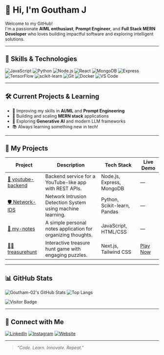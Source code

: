 # 👋 Hi, I'm Goutham J

Welcome to my GitHub!  
I'm a passionate **AIML enthusiast**, **Prompt Engineer**, and **Full Stack MERN Developer** who loves building impactful software and exploring intelligent solutions.

---

## 🚀 Skills & Technologies

![JavaScript](https://img.shields.io/badge/-JavaScript-333?style=flat-square&logo=javascript)
![Python](https://img.shields.io/badge/-Python-333?style=flat-square&logo=python)
![Node.js](https://img.shields.io/badge/-Node.js-333?style=flat-square&logo=node.js)
![React](https://img.shields.io/badge/-React-333?style=flat-square&logo=react)
![MongoDB](https://img.shields.io/badge/-MongoDB-333?style=flat-square&logo=mongodb)
![Express](https://img.shields.io/badge/-Express-333?style=flat-square&logo=express)
![TensorFlow](https://img.shields.io/badge/-TensorFlow-333?style=flat-square&logo=tensorflow)
![scikit-learn](https://img.shields.io/badge/-scikit--learn-333?style=flat-square&logo=scikit-learn)
![Git](https://img.shields.io/badge/-Git-333?style=flat-square&logo=git)
![Docker](https://img.shields.io/badge/-Docker-333?style=flat-square&logo=docker)
![VS Code](https://img.shields.io/badge/-VS%20Code-333?style=flat-square&logo=visual-studio-code)

---

## 🛠️ Current Projects & Learning

- 🧠 Improving my skills in **AI/ML** and **Prompt Engineering**
- 🌱 Building and scaling **MERN stack** applications
- 🔬 Exploring **Generative AI** and modern LLM frameworks
- 📚 Always learning something new in tech!

---

## 🧠 My Projects

| Project | Description | Tech Stack | Live Demo |
|---------|-------------|------------|-----------|
| [🎥 youtube-backend](https://github.com/Goutham-02/youtube-backend) | Backend service for a YouTube-like app with REST APIs. | Node.js, Express, MongoDB | — |
| [🛡️ Network-IDS](https://github.com/Goutham-02/Network-IDS) | Network Intrusion Detection System using machine learning. | Python, Scikit-learn, Pandas | — |
| [📝 my-notes](https://github.com/Goutham-02/my-notes) | A simple personal notes application for organizing thoughts. | JavaScript, HTML/CSS | — |
| [🏴‍☠️ treasurehunt](https://github.com/Goutham-02/treasurehunt) | Interactive treasure hunt game with engaging puzzles. | Next.js, Tailwind CSS | [Play Now](https://treasurehunt-dheemahi.vercel.app/) |

---

## 📊 GitHub Stats

![Goutham-02's GitHub Stats](https://github-readme-stats.vercel.app/api?username=Goutham-02&show_icons=true&hide_title=true&theme=vue-dark)
![Top Langs](https://github-readme-stats.vercel.app/api/top-langs/?username=Goutham-02&layout=compact&theme=vue-dark)

![Visitor Badge](https://visitor-badge.laobi.icu/badge?page_id=Goutham-02)

---

## 🤝 Connect with Me

[![LinkedIn](https://img.shields.io/badge/LinkedIn-blue?style=flat-square&logo=linkedin)](https://www.linkedin.com/in/goutham002/)
[![Instagram](https://img.shields.io/badge/Instagram-E4405F?style=flat-square&logo=instagram&logoColor=white)](https://www.instagram.com/goutham_shastry/)
[![Website](https://img.shields.io/badge/Portfolio-222?style=flat-square&logo=vercel)](https://goutham02.vercel.app/)

---

> _“Code. Learn. Innovate. Repeat.”_
